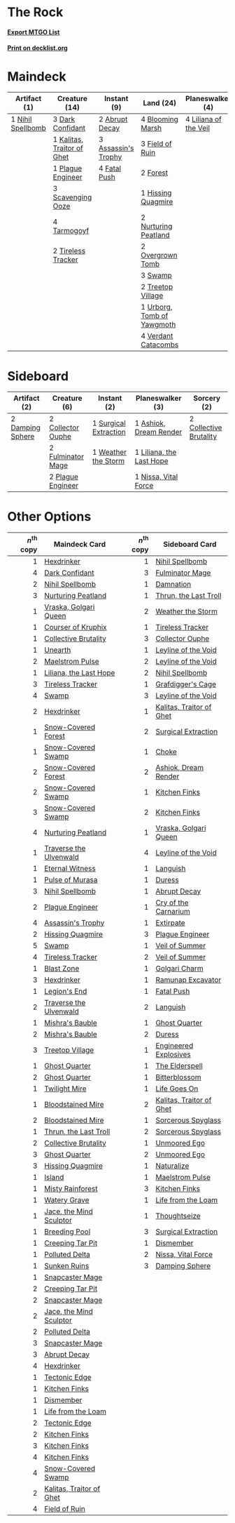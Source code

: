 # The Rock

#### [Export MTGO List](../collection/The%20Rock/The%20Rock.txt)
#### [Print on decklist.org](http://decklist.org/?deckmain=2%09Abrupt%20Decay%0A3%09Assassin's%20Trophy%0A4%09Blooming%20Marsh%0A3%09Dark%20Confidant%0A4%09Fatal%20Push%0A3%09Field%20of%20Ruin%0A2%09Forest%0A1%09Hissing%20Quagmire%0A4%09Inquisition%20of%20Kozilek%0A1%09Kalitas,%20Traitor%20of%20Ghet%0A4%09Liliana%20of%20the%20Veil%0A1%09Maelstrom%20Pulse%0A1%09Nihil%20Spellbomb%0A2%09Nurturing%20Peatland%0A2%09Overgrown%20Tomb%0A1%09Plague%20Engineer%0A3%09Scavenging%20Ooze%0A3%09Swamp%0A4%09Tarmogoyf%0A3%09Thoughtseize%0A2%09Tireless%20Tracker%0A2%09Treetop%20Village%0A1%09Urborg,%20Tomb%20of%20Yawgmoth%0A4%09Verdant%20Catacombs&deckside=1%09Ashiok,%20Dream%20Render%0A2%09Collective%20Brutality%0A2%09Collector%20Ouphe%0A2%09Damping%20Sphere%0A2%09Fulminator%20Mage%0A1%09Liliana,%20the%20Last%20Hope%0A1%09Nissa,%20Vital%20Force%0A2%09Plague%20Engineer%0A1%09Surgical%20Extraction%0A1%09Weather%20the%20Storm)
# Maindeck

|                                        Artifact (1)                                        |                                            Creature (14)                                            |                                         Instant (9)                                          |                                              Land (24)                                              |                                        Planeswalker (4)                                        |                                            Sorcery (8)                                            |
|--------------------------------------------------------------------------------------------|-----------------------------------------------------------------------------------------------------|----------------------------------------------------------------------------------------------|-----------------------------------------------------------------------------------------------------|------------------------------------------------------------------------------------------------|---------------------------------------------------------------------------------------------------|
|1 [Nihil Spellbomb](http://gatherer.wizards.com/Pages/Card/Details.aspx?multiverseid=442215)|3 [Dark Confidant](http://gatherer.wizards.com/Pages/Card/Details.aspx?multiverseid=397731)          |2 [Abrupt Decay](http://gatherer.wizards.com/Pages/Card/Details.aspx?multiverseid=456061)     |4 [Blooming Marsh](http://gatherer.wizards.com/Pages/Card/Details.aspx?multiverseid=417816)          |4 [Liliana of the Veil](http://gatherer.wizards.com/Pages/Card/Details.aspx?multiverseid=235597)|4 [Inquisition of Kozilek](http://gatherer.wizards.com/Pages/Card/Details.aspx?multiverseid=416897)|
|                                                                                            |1 [Kalitas, Traitor of Ghet](http://gatherer.wizards.com/Pages/Card/Details.aspx?multiverseid=407596)|3 [Assassin's Trophy](http://gatherer.wizards.com/Pages/Card/Details.aspx?multiverseid=452902)|3 [Field of Ruin](http://gatherer.wizards.com/Pages/Card/Details.aspx?multiverseid=435415)           |                                                                                                |1 [Maelstrom Pulse](http://gatherer.wizards.com/Pages/Card/Details.aspx?multiverseid=180613)       |
|                                                                                            |1 [Plague Engineer](http://gatherer.wizards.com/Pages/Card/Details.aspx?multiverseid=464049)         |4 [Fatal Push](http://gatherer.wizards.com/Pages/Card/Details.aspx?multiverseid=423724)       |2 [Forest](http://gatherer.wizards.com/Pages/Card/Details.aspx?multiverseid=439860)                  |                                                                                                |3 [Thoughtseize](http://gatherer.wizards.com/Pages/Card/Details.aspx?multiverseid=438676)          |
|                                                                                            |3 [Scavenging Ooze](http://gatherer.wizards.com/Pages/Card/Details.aspx?multiverseid=420783)         |                                                                                              |1 [Hissing Quagmire](http://gatherer.wizards.com/Pages/Card/Details.aspx?multiverseid=407681)        |                                                                                                |                                                                                                   |
|                                                                                            |4 [Tarmogoyf](http://gatherer.wizards.com/Pages/Card/Details.aspx?multiverseid=136142)               |                                                                                              |2 [Nurturing Peatland](http://gatherer.wizards.com/Pages/Card/Details.aspx?multiverseid=464192)      |                                                                                                |                                                                                                   |
|                                                                                            |2 [Tireless Tracker](http://gatherer.wizards.com/Pages/Card/Details.aspx?multiverseid=409997)        |                                                                                              |2 [Overgrown Tomb](http://gatherer.wizards.com/Pages/Card/Details.aspx?multiverseid=405103)          |                                                                                                |                                                                                                   |
|                                                                                            |                                                                                                     |                                                                                              |3 [Swamp](http://gatherer.wizards.com/Pages/Card/Details.aspx?multiverseid=439858)                   |                                                                                                |                                                                                                   |
|                                                                                            |                                                                                                     |                                                                                              |2 [Treetop Village](http://gatherer.wizards.com/Pages/Card/Details.aspx?multiverseid=106455)         |                                                                                                |                                                                                                   |
|                                                                                            |                                                                                                     |                                                                                              |1 [Urborg, Tomb of Yawgmoth](http://gatherer.wizards.com/Pages/Card/Details.aspx?multiverseid=383425)|                                                                                                |                                                                                                   |
|                                                                                            |                                                                                                     |                                                                                              |4 [Verdant Catacombs](http://gatherer.wizards.com/Pages/Card/Details.aspx?multiverseid=405113)       |                                                                                                |                                                                                                   |


# Sideboard

|                                       Artifact (2)                                        |                                        Creature (6)                                        |                                          Instant (2)                                           |                                         Planeswalker (3)                                          |                                           Sorcery (2)                                           |
|-------------------------------------------------------------------------------------------|--------------------------------------------------------------------------------------------|------------------------------------------------------------------------------------------------|---------------------------------------------------------------------------------------------------|-------------------------------------------------------------------------------------------------|
|2 [Damping Sphere](http://gatherer.wizards.com/Pages/Card/Details.aspx?multiverseid=443101)|2 [Collector Ouphe](http://gatherer.wizards.com/Pages/Card/Details.aspx?multiverseid=464107)|1 [Surgical Extraction](http://gatherer.wizards.com/Pages/Card/Details.aspx?multiverseid=397706)|1 [Ashiok, Dream Render](http://gatherer.wizards.com/Pages/Card/Details.aspx?multiverseid=461155)  |2 [Collective Brutality](http://gatherer.wizards.com/Pages/Card/Details.aspx?multiverseid=414380)|
|                                                                                           |2 [Fulminator Mage](http://gatherer.wizards.com/Pages/Card/Details.aspx?multiverseid=397686)|1 [Weather the Storm](http://gatherer.wizards.com/Pages/Card/Details.aspx?multiverseid=464140)  |1 [Liliana, the Last Hope](http://gatherer.wizards.com/Pages/Card/Details.aspx?multiverseid=414388)|                                                                                                 |
|                                                                                           |2 [Plague Engineer](http://gatherer.wizards.com/Pages/Card/Details.aspx?multiverseid=464049)|                                                                                                |1 [Nissa, Vital Force](http://gatherer.wizards.com/Pages/Card/Details.aspx?multiverseid=417736)    |                                                                                                 |


# Other Options

|*n*<sup>th</sup> copy|                                           Maindeck Card                                           |*n*<sup>th</sup> copy|                                          Sideboard Card                                           |
|--------------------:|---------------------------------------------------------------------------------------------------|--------------------:|---------------------------------------------------------------------------------------------------|
|                    1|[Hexdrinker](http://gatherer.wizards.com/Pages/Card/Details.aspx?multiverseid=464117)              |                    1|[Nihil Spellbomb](http://gatherer.wizards.com/Pages/Card/Details.aspx?multiverseid=442215)         |
|                    4|[Dark Confidant](http://gatherer.wizards.com/Pages/Card/Details.aspx?multiverseid=397731)          |                    3|[Fulminator Mage](http://gatherer.wizards.com/Pages/Card/Details.aspx?multiverseid=397686)         |
|                    2|[Nihil Spellbomb](http://gatherer.wizards.com/Pages/Card/Details.aspx?multiverseid=442215)         |                    1|[Damnation](http://gatherer.wizards.com/Pages/Card/Details.aspx?multiverseid=425888)               |
|                    3|[Nurturing Peatland](http://gatherer.wizards.com/Pages/Card/Details.aspx?multiverseid=464192)      |                    1|[Thrun, the Last Troll](http://gatherer.wizards.com/Pages/Card/Details.aspx?multiverseid=214050)   |
|                    1|[Vraska, Golgari Queen](http://gatherer.wizards.com/Pages/Card/Details.aspx?multiverseid=452963)   |                    2|[Weather the Storm](http://gatherer.wizards.com/Pages/Card/Details.aspx?multiverseid=464140)       |
|                    1|[Courser of Kruphix](http://gatherer.wizards.com/Pages/Card/Details.aspx?multiverseid=442153)      |                    1|[Tireless Tracker](http://gatherer.wizards.com/Pages/Card/Details.aspx?multiverseid=409997)        |
|                    1|[Collective Brutality](http://gatherer.wizards.com/Pages/Card/Details.aspx?multiverseid=414380)    |                    3|[Collector Ouphe](http://gatherer.wizards.com/Pages/Card/Details.aspx?multiverseid=464107)         |
|                    1|[Unearth](http://gatherer.wizards.com/Pages/Card/Details.aspx?multiverseid=442102)                 |                    1|[Leyline of the Void](http://gatherer.wizards.com/Pages/Card/Details.aspx?multiverseid=107682)     |
|                    2|[Maelstrom Pulse](http://gatherer.wizards.com/Pages/Card/Details.aspx?multiverseid=180613)         |                    2|[Leyline of the Void](http://gatherer.wizards.com/Pages/Card/Details.aspx?multiverseid=107682)     |
|                    1|[Liliana, the Last Hope](http://gatherer.wizards.com/Pages/Card/Details.aspx?multiverseid=414388)  |                    2|[Nihil Spellbomb](http://gatherer.wizards.com/Pages/Card/Details.aspx?multiverseid=442215)         |
|                    3|[Tireless Tracker](http://gatherer.wizards.com/Pages/Card/Details.aspx?multiverseid=409997)        |                    1|[Grafdigger's Cage](http://gatherer.wizards.com/Pages/Card/Details.aspx?multiverseid=278452)       |
|                    4|[Swamp](http://gatherer.wizards.com/Pages/Card/Details.aspx?multiverseid=439858)                   |                    3|[Leyline of the Void](http://gatherer.wizards.com/Pages/Card/Details.aspx?multiverseid=107682)     |
|                    2|[Hexdrinker](http://gatherer.wizards.com/Pages/Card/Details.aspx?multiverseid=464117)              |                    1|[Kalitas, Traitor of Ghet](http://gatherer.wizards.com/Pages/Card/Details.aspx?multiverseid=407596)|
|                    1|[Snow-Covered Forest](http://gatherer.wizards.com/Pages/Card/Details.aspx?multiverseid=121192)     |                    2|[Surgical Extraction](http://gatherer.wizards.com/Pages/Card/Details.aspx?multiverseid=397706)     |
|                    1|[Snow-Covered Swamp](http://gatherer.wizards.com/Pages/Card/Details.aspx?multiverseid=121256)      |                    1|[Choke](http://gatherer.wizards.com/Pages/Card/Details.aspx?multiverseid=45431)                    |
|                    2|[Snow-Covered Forest](http://gatherer.wizards.com/Pages/Card/Details.aspx?multiverseid=121192)     |                    2|[Ashiok, Dream Render](http://gatherer.wizards.com/Pages/Card/Details.aspx?multiverseid=461155)    |
|                    2|[Snow-Covered Swamp](http://gatherer.wizards.com/Pages/Card/Details.aspx?multiverseid=121256)      |                    1|[Kitchen Finks](http://gatherer.wizards.com/Pages/Card/Details.aspx?multiverseid=370458)           |
|                    3|[Snow-Covered Swamp](http://gatherer.wizards.com/Pages/Card/Details.aspx?multiverseid=121256)      |                    2|[Kitchen Finks](http://gatherer.wizards.com/Pages/Card/Details.aspx?multiverseid=370458)           |
|                    4|[Nurturing Peatland](http://gatherer.wizards.com/Pages/Card/Details.aspx?multiverseid=464192)      |                    1|[Vraska, Golgari Queen](http://gatherer.wizards.com/Pages/Card/Details.aspx?multiverseid=452963)   |
|                    1|[Traverse the Ulvenwald](http://gatherer.wizards.com/Pages/Card/Details.aspx?multiverseid=409998)  |                    4|[Leyline of the Void](http://gatherer.wizards.com/Pages/Card/Details.aspx?multiverseid=107682)     |
|                    1|[Eternal Witness](http://gatherer.wizards.com/Pages/Card/Details.aspx?multiverseid=51628)          |                    1|[Languish](http://gatherer.wizards.com/Pages/Card/Details.aspx?multiverseid=420731)                |
|                    1|[Pulse of Murasa](http://gatherer.wizards.com/Pages/Card/Details.aspx?multiverseid=446177)         |                    1|[Duress](http://gatherer.wizards.com/Pages/Card/Details.aspx?multiverseid=14557)                   |
|                    3|[Nihil Spellbomb](http://gatherer.wizards.com/Pages/Card/Details.aspx?multiverseid=442215)         |                    1|[Abrupt Decay](http://gatherer.wizards.com/Pages/Card/Details.aspx?multiverseid=456061)            |
|                    2|[Plague Engineer](http://gatherer.wizards.com/Pages/Card/Details.aspx?multiverseid=464049)         |                    1|[Cry of the Carnarium](http://gatherer.wizards.com/Pages/Card/Details.aspx?multiverseid=457214)    |
|                    4|[Assassin's Trophy](http://gatherer.wizards.com/Pages/Card/Details.aspx?multiverseid=452902)       |                    1|[Extirpate](http://gatherer.wizards.com/Pages/Card/Details.aspx?multiverseid=370384)               |
|                    2|[Hissing Quagmire](http://gatherer.wizards.com/Pages/Card/Details.aspx?multiverseid=407681)        |                    3|[Plague Engineer](http://gatherer.wizards.com/Pages/Card/Details.aspx?multiverseid=464049)         |
|                    5|[Swamp](http://gatherer.wizards.com/Pages/Card/Details.aspx?multiverseid=439858)                   |                    1|[Veil of Summer](http://gatherer.wizards.com/Pages/Card/Details.aspx?multiverseid=466952)          |
|                    4|[Tireless Tracker](http://gatherer.wizards.com/Pages/Card/Details.aspx?multiverseid=409997)        |                    2|[Veil of Summer](http://gatherer.wizards.com/Pages/Card/Details.aspx?multiverseid=466952)          |
|                    1|[Blast Zone](http://gatherer.wizards.com/Pages/Card/Details.aspx?multiverseid=461171)              |                    1|[Golgari Charm](http://gatherer.wizards.com/Pages/Card/Details.aspx?multiverseid=405245)           |
|                    3|[Hexdrinker](http://gatherer.wizards.com/Pages/Card/Details.aspx?multiverseid=464117)              |                    1|[Ramunap Excavator](http://gatherer.wizards.com/Pages/Card/Details.aspx?multiverseid=430818)       |
|                    1|[Legion's End](http://gatherer.wizards.com/Pages/Card/Details.aspx?multiverseid=466860)            |                    1|[Fatal Push](http://gatherer.wizards.com/Pages/Card/Details.aspx?multiverseid=423724)              |
|                    2|[Traverse the Ulvenwald](http://gatherer.wizards.com/Pages/Card/Details.aspx?multiverseid=409998)  |                    2|[Languish](http://gatherer.wizards.com/Pages/Card/Details.aspx?multiverseid=420731)                |
|                    1|[Mishra's Bauble](http://gatherer.wizards.com/Pages/Card/Details.aspx?multiverseid=122122)         |                    1|[Ghost Quarter](http://gatherer.wizards.com/Pages/Card/Details.aspx?multiverseid=389534)           |
|                    2|[Mishra's Bauble](http://gatherer.wizards.com/Pages/Card/Details.aspx?multiverseid=122122)         |                    2|[Duress](http://gatherer.wizards.com/Pages/Card/Details.aspx?multiverseid=14557)                   |
|                    3|[Treetop Village](http://gatherer.wizards.com/Pages/Card/Details.aspx?multiverseid=106455)         |                    1|[Engineered Explosives](http://gatherer.wizards.com/Pages/Card/Details.aspx?multiverseid=50139)    |
|                    1|[Ghost Quarter](http://gatherer.wizards.com/Pages/Card/Details.aspx?multiverseid=389534)           |                    1|[The Elderspell](http://gatherer.wizards.com/Pages/Card/Details.aspx?multiverseid=461016)          |
|                    2|[Ghost Quarter](http://gatherer.wizards.com/Pages/Card/Details.aspx?multiverseid=389534)           |                    1|[Bitterblossom](http://gatherer.wizards.com/Pages/Card/Details.aspx?multiverseid=397701)           |
|                    1|[Twilight Mire](http://gatherer.wizards.com/Pages/Card/Details.aspx?multiverseid=442237)           |                    1|[Life Goes On](http://gatherer.wizards.com/Pages/Card/Details.aspx?multiverseid=430810)            |
|                    1|[Bloodstained Mire](http://gatherer.wizards.com/Pages/Card/Details.aspx?multiverseid=405094)       |                    2|[Kalitas, Traitor of Ghet](http://gatherer.wizards.com/Pages/Card/Details.aspx?multiverseid=407596)|
|                    2|[Bloodstained Mire](http://gatherer.wizards.com/Pages/Card/Details.aspx?multiverseid=405094)       |                    1|[Sorcerous Spyglass](http://gatherer.wizards.com/Pages/Card/Details.aspx?multiverseid=435407)      |
|                    1|[Thrun, the Last Troll](http://gatherer.wizards.com/Pages/Card/Details.aspx?multiverseid=214050)   |                    2|[Sorcerous Spyglass](http://gatherer.wizards.com/Pages/Card/Details.aspx?multiverseid=435407)      |
|                    2|[Collective Brutality](http://gatherer.wizards.com/Pages/Card/Details.aspx?multiverseid=414380)    |                    1|[Unmoored Ego](http://gatherer.wizards.com/Pages/Card/Details.aspx?multiverseid=452962)            |
|                    3|[Ghost Quarter](http://gatherer.wizards.com/Pages/Card/Details.aspx?multiverseid=389534)           |                    2|[Unmoored Ego](http://gatherer.wizards.com/Pages/Card/Details.aspx?multiverseid=452962)            |
|                    3|[Hissing Quagmire](http://gatherer.wizards.com/Pages/Card/Details.aspx?multiverseid=407681)        |                    1|[Naturalize](http://gatherer.wizards.com/Pages/Card/Details.aspx?multiverseid=129656)              |
|                    1|[Island](http://gatherer.wizards.com/Pages/Card/Details.aspx?multiverseid=439857)                  |                    1|[Maelstrom Pulse](http://gatherer.wizards.com/Pages/Card/Details.aspx?multiverseid=180613)         |
|                    1|[Misty Rainforest](http://gatherer.wizards.com/Pages/Card/Details.aspx?multiverseid=405102)        |                    3|[Kitchen Finks](http://gatherer.wizards.com/Pages/Card/Details.aspx?multiverseid=370458)           |
|                    1|[Watery Grave](http://gatherer.wizards.com/Pages/Card/Details.aspx?multiverseid=405114)            |                    1|[Life from the Loam](http://gatherer.wizards.com/Pages/Card/Details.aspx?multiverseid=338409)      |
|                    1|[Jace, the Mind Sculptor](http://gatherer.wizards.com/Pages/Card/Details.aspx?multiverseid=442051) |                    1|[Thoughtseize](http://gatherer.wizards.com/Pages/Card/Details.aspx?multiverseid=438676)            |
|                    1|[Breeding Pool](http://gatherer.wizards.com/Pages/Card/Details.aspx?multiverseid=97088)            |                    3|[Surgical Extraction](http://gatherer.wizards.com/Pages/Card/Details.aspx?multiverseid=397706)     |
|                    1|[Creeping Tar Pit](http://gatherer.wizards.com/Pages/Card/Details.aspx?multiverseid=457138)        |                    1|[Dismember](http://gatherer.wizards.com/Pages/Card/Details.aspx?multiverseid=382182)               |
|                    1|[Polluted Delta](http://gatherer.wizards.com/Pages/Card/Details.aspx?multiverseid=405104)          |                    2|[Nissa, Vital Force](http://gatherer.wizards.com/Pages/Card/Details.aspx?multiverseid=417736)      |
|                    1|[Sunken Ruins](http://gatherer.wizards.com/Pages/Card/Details.aspx?multiverseid=409558)            |                    3|[Damping Sphere](http://gatherer.wizards.com/Pages/Card/Details.aspx?multiverseid=443101)          |
|                    1|[Snapcaster Mage](http://gatherer.wizards.com/Pages/Card/Details.aspx?multiverseid=227676)         |                     |                                                                                                   |
|                    2|[Creeping Tar Pit](http://gatherer.wizards.com/Pages/Card/Details.aspx?multiverseid=457138)        |                     |                                                                                                   |
|                    2|[Snapcaster Mage](http://gatherer.wizards.com/Pages/Card/Details.aspx?multiverseid=227676)         |                     |                                                                                                   |
|                    2|[Jace, the Mind Sculptor](http://gatherer.wizards.com/Pages/Card/Details.aspx?multiverseid=442051) |                     |                                                                                                   |
|                    2|[Polluted Delta](http://gatherer.wizards.com/Pages/Card/Details.aspx?multiverseid=405104)          |                     |                                                                                                   |
|                    3|[Snapcaster Mage](http://gatherer.wizards.com/Pages/Card/Details.aspx?multiverseid=227676)         |                     |                                                                                                   |
|                    3|[Abrupt Decay](http://gatherer.wizards.com/Pages/Card/Details.aspx?multiverseid=456061)            |                     |                                                                                                   |
|                    4|[Hexdrinker](http://gatherer.wizards.com/Pages/Card/Details.aspx?multiverseid=464117)              |                     |                                                                                                   |
|                    1|[Tectonic Edge](http://gatherer.wizards.com/Pages/Card/Details.aspx?multiverseid=389711)           |                     |                                                                                                   |
|                    1|[Kitchen Finks](http://gatherer.wizards.com/Pages/Card/Details.aspx?multiverseid=370458)           |                     |                                                                                                   |
|                    1|[Dismember](http://gatherer.wizards.com/Pages/Card/Details.aspx?multiverseid=382182)               |                     |                                                                                                   |
|                    1|[Life from the Loam](http://gatherer.wizards.com/Pages/Card/Details.aspx?multiverseid=338409)      |                     |                                                                                                   |
|                    2|[Tectonic Edge](http://gatherer.wizards.com/Pages/Card/Details.aspx?multiverseid=389711)           |                     |                                                                                                   |
|                    2|[Kitchen Finks](http://gatherer.wizards.com/Pages/Card/Details.aspx?multiverseid=370458)           |                     |                                                                                                   |
|                    3|[Kitchen Finks](http://gatherer.wizards.com/Pages/Card/Details.aspx?multiverseid=370458)           |                     |                                                                                                   |
|                    4|[Kitchen Finks](http://gatherer.wizards.com/Pages/Card/Details.aspx?multiverseid=370458)           |                     |                                                                                                   |
|                    4|[Snow-Covered Swamp](http://gatherer.wizards.com/Pages/Card/Details.aspx?multiverseid=121256)      |                     |                                                                                                   |
|                    2|[Kalitas, Traitor of Ghet](http://gatherer.wizards.com/Pages/Card/Details.aspx?multiverseid=407596)|                     |                                                                                                   |
|                    4|[Field of Ruin](http://gatherer.wizards.com/Pages/Card/Details.aspx?multiverseid=435415)           |                     |                                                                                                   |

